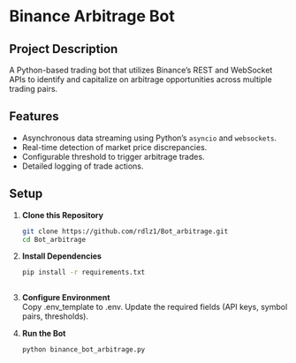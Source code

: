 # Binance Arbitrage Bot

## Project Description
A Python-based trading bot that utilizes Binance’s REST and WebSocket APIs to identify and capitalize on arbitrage opportunities across multiple trading pairs.

## Features
- Asynchronous data streaming using Python’s `asyncio` and `websockets`.  
- Real-time detection of market price discrepancies.  
- Configurable threshold to trigger arbitrage trades.  
- Detailed logging of trade actions.  

## Setup

1. **Clone this Repository**  
   ```bash
   git clone https://github.com/rdlz1/Bot_arbitrage.git
   cd Bot_arbitrage

2. **Install Dependencies**  
   ```bash
   pip install -r requirements.txt
    
3. **Configure Environment**  
Copy .env_template to .env.
Update the required fields (API keys, symbol pairs, thresholds).

4. **Run the Bot**  
   ```bash
   python binance_bot_arbitrage.py